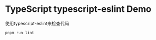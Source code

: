 TypeScript typescript-eslint Demo
=================================

使用typescript-eslint来检查代码

```
pnpm run lint
```